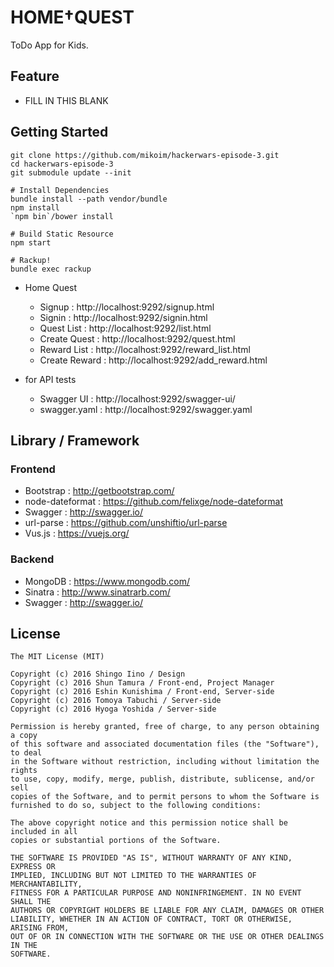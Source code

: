 # HOME†QUEST

ToDo App for Kids.

## Feature

 - FILL IN THIS BLANK

## Getting Started

```shell
git clone https://github.com/mikoim/hackerwars-episode-3.git
cd hackerwars-episode-3
git submodule update --init

# Install Dependencies
bundle install --path vendor/bundle
npm install
`npm bin`/bower install

# Build Static Resource
npm start

# Rackup!
bundle exec rackup
```

 - Home Quest
    - Signup : http://localhost:9292/signup.html
    - Signin : http://localhost:9292/signin.html
    - Quest List : http://localhost:9292/list.html
    - Create Quest : http://localhost:9292/quest.html
    - Reward List : http://localhost:9292/reward_list.html
    - Create Reward : http://localhost:9292/add_reward.html

 - for API tests
    - Swagger UI : http://localhost:9292/swagger-ui/
    - swagger.yaml : http://localhost:9292/swagger.yaml

## Library / Framework

### Frontend

 - Bootstrap : http://getbootstrap.com/
 - node-dateformat : https://github.com/felixge/node-dateformat
 - Swagger : http://swagger.io/
 - url-parse : https://github.com/unshiftio/url-parse
 - Vus.js : https://vuejs.org/

### Backend

 - MongoDB : https://www.mongodb.com/
 - Sinatra : http://www.sinatrarb.com/
 - Swagger : http://swagger.io/

## License

```
The MIT License (MIT)

Copyright (c) 2016 Shingo Iino / Design
Copyright (c) 2016 Shun Tamura / Front-end, Project Manager
Copyright (c) 2016 Eshin Kunishima / Front-end, Server-side
Copyright (c) 2016 Tomoya Tabuchi / Server-side
Copyright (c) 2016 Hyoga Yoshida / Server-side

Permission is hereby granted, free of charge, to any person obtaining a copy
of this software and associated documentation files (the "Software"), to deal
in the Software without restriction, including without limitation the rights
to use, copy, modify, merge, publish, distribute, sublicense, and/or sell
copies of the Software, and to permit persons to whom the Software is
furnished to do so, subject to the following conditions:

The above copyright notice and this permission notice shall be included in all
copies or substantial portions of the Software.

THE SOFTWARE IS PROVIDED "AS IS", WITHOUT WARRANTY OF ANY KIND, EXPRESS OR
IMPLIED, INCLUDING BUT NOT LIMITED TO THE WARRANTIES OF MERCHANTABILITY,
FITNESS FOR A PARTICULAR PURPOSE AND NONINFRINGEMENT. IN NO EVENT SHALL THE
AUTHORS OR COPYRIGHT HOLDERS BE LIABLE FOR ANY CLAIM, DAMAGES OR OTHER
LIABILITY, WHETHER IN AN ACTION OF CONTRACT, TORT OR OTHERWISE, ARISING FROM,
OUT OF OR IN CONNECTION WITH THE SOFTWARE OR THE USE OR OTHER DEALINGS IN THE
SOFTWARE.
```
